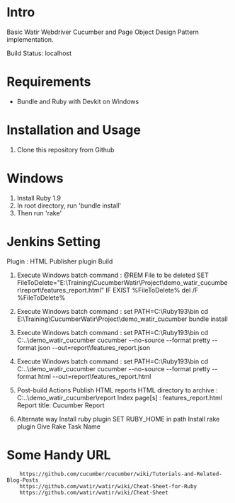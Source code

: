 # Intro

Basic Watir Webdriver Cucumber and Page Object Design Pattern implementation.

Build Status: localhost

# Requirements

* Bundle and Ruby with Devkit on Windows

# Installation and Usage

1. Clone this repository from Github


# Windows

1. Install Ruby 1.9
2. In root directory, run 'bundle install'
3. Then run 'rake'

# Jenkins Setting
Plugin :
    HTML Publisher plugin
Build
1. Execute Windows batch command :
    @REM File to be deleted
    SET FileToDelete="E:\Training\CucumberWatir\Project\demo_watir_cucumber\report\features_report.html"
    IF EXIST %FileToDelete% del /F %FileToDelete%

2. Execute Windows batch command :
    set PATH=C:\Ruby193\bin
    cd E:\Training\CucumberWatir\Project\demo_watir_cucumber
    bundle install

3. Execute Windows batch command :
     set PATH=C:\Ruby193\bin
     cd C:\..\demo_watir_cucumber
     cucumber --no-source --format pretty --format json --out=report\features_report.json

4.  Execute Windows batch command :
    set PATH=C:\Ruby193\bin
    cd C:\..\demo_watir_cucumber
    cucumber --no-source --format pretty --format html --out=report\features_report.html

5. Post-build Actions
    Publish HTML reports
    HTML directory to archive : C:\..\demo_watir_cucumber\report
    Index page[s] : features_report.html
    Report title: Cucumber Report
6. Alternate way
    Install ruby plugin
    SET RUBY_HOME in path
    Install rake plugin
    Give Rake Task Name

# Some Handy URL
        https://github.com/cucumber/cucumber/wiki/Tutorials-and-Related-Blog-Posts
        https://github.com/watir/watir/wiki/Cheat-Sheet-for-Ruby
        https://github.com/watir/watir/wiki/Cheat-Sheet